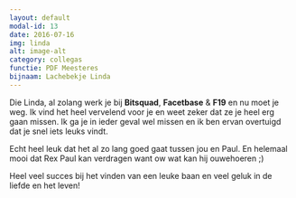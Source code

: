 ```yaml
---
layout: default
modal-id: 13
date: 2016-07-16
img: linda
alt: image-alt
category: collegas
functie: PDF Meesteres
bijnaam: Lachebekje Linda
---
```


Die Linda, al zolang werk je bij **Bitsquad**, **Facetbase** & **F19** en nu moet je weg.
Ik vind het heel vervelend voor je en weet zeker dat ze je heel erg gaan missen.
Ik ga je in ieder geval wel missen en ik ben ervan overtuigd dat je snel iets leuks vindt. 

Echt heel leuk dat het al zo lang goed gaat tussen jou en Paul. En helemaal mooi dat Rex Paul kan verdragen want ow wat kan hij ouwehoeren ;)  

Heel veel succes bij het vinden van een leuke baan en veel geluk in de liefde en het leven!

